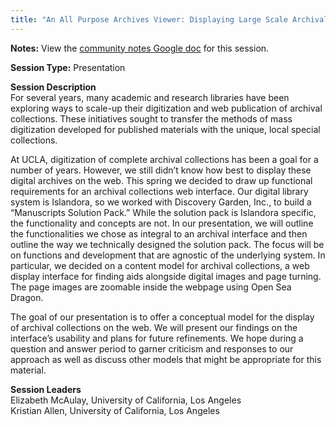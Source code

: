 ```yaml
---
title: "An All Purpose Archives Viewer: Displaying Large Scale Archival Collections in Digital Libraries"
---
```


**Notes:** View the [community notes Google doc](https://docs.google.com/document/d/1yHWBfG_Xg5HVAVBBU7HHFY4-5on8gsLjM8IAV8q31YM/ "An All Purpose Archives Viewer - community notes") for this session.

**Session Type:** Presentation

**Session Description**  
For several years, many academic and research libraries have been exploring ways to scale-up their digitization and web publication of archival collections. These initiatives sought to transfer the methods of mass digitization developed for published materials with the unique, local special collections.  
  
At UCLA, digitization of complete archival collections has been a goal for a number of years. However, we still didn’t know how best to display these digital archives on the web. This spring we decided to draw up functional requirements for an archival collections web interface. Our digital library system is Islandora, so we worked with Discovery Garden, Inc., to build a “Manuscripts Solution Pack.” While the solution pack is Islandora specific, the functionality and concepts are not. In our presentation, we will outline the functionalities we chose as integral to an archival interface and then outline the way we technically designed the solution pack. The focus will be on functions and development that are agnostic of the underlying system. In particular, we decided on a content model for archival collections, a web display interface for finding aids alongside digital images and page turning. The page images are zoomable inside the webpage using Open Sea Dragon.  
  
The goal of our presentation is to offer a conceptual model for the display of archival collections on the web. We will present our findings on the interface’s usability and plans for future refinements. We hope during a question and answer period to garner criticism and responses to our approach as well as discuss other models that might be appropriate for this material.

**Session Leaders**  
Elizabeth McAulay, University of California, Los Angeles  
Kristian Allen, University of California, Los Angeles